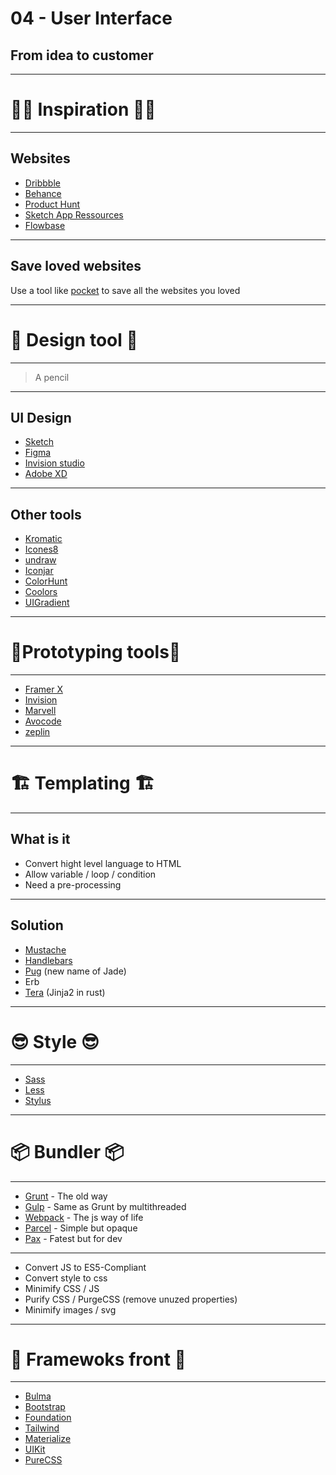 
# 04 - User Interface

## From idea to customer

---

# 🧘‍♀️ Inspiration 🧘‍♀️

---

## Websites

- [Dribbble](https://dribbble.com/)
- [Behance](https://www.behance.net/)
- [Product Hunt](https://www.producthunt.com/)
- [Sketch App Ressources](https://www.sketchappsources.com/)
- [Flowbase](https://www.flowbase.co/)

---

## Save loved websites

Use a tool like [pocket](https://getpocket.com/) to save all the websites you loved

---

# 👑 Design tool 👑

---

> A pencil

---

## UI Design

- [Sketch](https://www.sketch.com/)
- [Figma](https://www.figma.com/)
- [Invision studio](https://www.invisionapp.com/studio)
- [Adobe XD](https://www.adobe.com/products/xd.html)

---

## Other tools

- [Kromatic](https://apps.apple.com/fr/app/kromatic/id1049086746?mt=12)
- [Icones8](https://icones8.fr/)
- [undraw](https://undraw.co/)
- [Iconjar](https://geticonjar.com/)
- [ColorHunt](https://colorhunt.co/)
- [Coolors](https://coolors.co/)
- [UIGradient](https://uigradients.com/#NoontoDusk)

---

# 💎Prototyping tools💎

---

- [Framer X](https://www.framer.com/)
- [Invision](https://www.invisionapp.com/)
- [Marvell](https://marvelapp.com/)
- [Avocode](https://avocode.com/)
- [zeplin](https://zeplin.io/)

---

# 🏗 Templating 🏗

---

## What is it

- Convert hight level language to HTML
- Allow variable / loop / condition
- Need a pre-processing

---

## Solution

- [Mustache](https://mustache.github.io/)
- [Handlebars](https://handlebarsjs.com/)
- [Pug](https://pugjs.org/api/getting-started.html) (new name of Jade)
- Erb
- [Tera](https://tera.netlify.com/) (Jinja2 in rust)

---

# 😎 Style 😎

---

- [Sass](https://sass-lang.com/)
- [Less](http://lesscss.org/)
- [Stylus](http://stylus-lang.com/)

---

# 📦 Bundler 📦

---

- [Grunt](https://gruntjs.com/) - The old way
- [Gulp](https://gulpjs.com/) - Same as Grunt by multithreaded
- [Webpack](https://webpack.js.org/) - The js way of life
- [Parcel](https://parceljs.org/) - Simple but opaque
- [Pax](https://pax.js.org/) - Fatest but for dev

---

- Convert JS to ES5-Compliant
- Convert style to css
- Minimify CSS / JS
- Purify CSS / PurgeCSS (remove unuzed properties)
- Minimify images / svg

---

# 🎉 Framewoks front 🎉

---

- [Bulma](https://bulma.io/)
- [Bootstrap](https://getbootstrap.com/)
- [Foundation](https://foundation.zurb.com/)
- [Tailwind](https://tailwindcss.com/)
- [Materialize](https://materializecss.com/)
- [UIKit](http://getuikit.com/)
- [PureCSS](http://purecss.io/)
